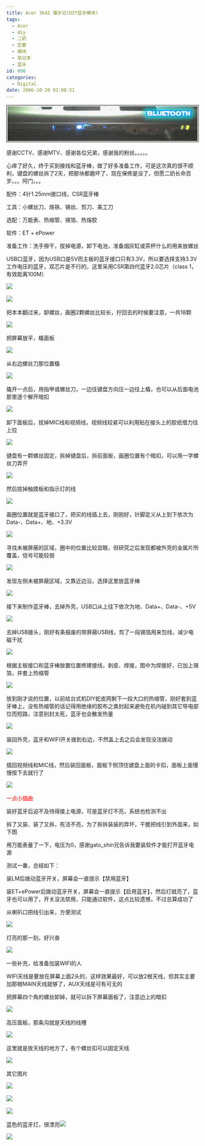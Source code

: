 ```yaml
---
title: Acer 3642 镶牙记(DIY蓝牙模块)
tags:
  - Acer
  - diy
  - 二奶
  - 宏碁
  - 模块
  - 笔记本
  - 蓝牙
id: 898
categories:
  - Digital
date: 2006-10-20 02:08:51
---
```


![](/images/2006/10/20_2006-10-1020330750_12738.jpg)

感谢CCTV、感谢MTV、感谢各位兄弟，感谢我的粉丝。。。。。

心痒了好久，终于买到接线和蓝牙棒，做了好多准备工作，可是这次真的很不顺利，键盘的螺丝拆了2天，把那块都磨坏了，现在保修是没了，但愿二奶长命百岁。。。阿门。。。

配件：4针1.25mm接口线，CSR蓝牙棒

工具：小螺丝刀、烙铁、锡丝、剪刀、美工刀

选配：万能表、热缩管、锡箔、热熔胶

软件：ET + ePower

准备工作：洗手擦干，拔掉电源，卸下电池，准备烟灰缸或茶杯什么的用来放螺丝

USB口蓝牙，因为USB口是5V而主板的蓝牙接口只有3.3V，所以要选择支持3.3V工作电压的蓝牙，双芯片是不行的，这里采用CSR第四代蓝牙2.0芯片（class 1，有效距离100M）

![](/blog/upload/2006/10/20/014114.jpg)

![](/blog/upload/2006/10/20/014132.jpg)

把本本翻过来，卸螺丝，画圈2颗螺丝比较长，拧回去的时候要注意，一共18颗

![](/blog/upload/2006/10/20/014226.jpg)

把屏幕放平，橇面板

![](/blog/upload/2006/10/20/014248.jpg)

从右边螺丝刀那位置橇

![](/blog/upload/2006/10/20/014318.jpg)

撬开一点后，用指甲或螺丝刀，一边往键盘方向压一边往上橇，也可以从后面电池那里逐个解开暗扣

![](/blog/upload/2006/10/20/014444.jpg)

卸下面板后，拔掉MIC线和视频线，视频线较紧可以利用贴在接头上的胶纸借力往上拉

![](/blog/upload/2006/10/20/014536.jpg)

键盘有一颗螺丝固定，拆掉键盘后，拆前面板，画圈位置有个暗扣，可以用一字螺丝刀弄开

![](/blog/upload/2006/10/20/014628.jpg)

然后拔掉触摸板和指示灯的线

![](/blog/upload/2006/10/20/014653.jpg)

画圈位置就是蓝牙接口了，把买的线插上去，刚刚好，针脚定义从上到下依次为Data-、Data+、地、+3.3V

![](/blog/upload/2006/10/20/014804.jpg)

寻找未被屏蔽的区域，圈中的位置比较显眼，但研究之后发现都被外壳的金属片所覆盖，信号可能较弱

![](/blog/upload/2006/10/20/014946.jpg)

发现左侧未被屏蔽区域，又靠近边沿，选择这里放蓝牙棒

![](/blog/upload/2006/10/20/015035.jpg)

接下来制作蓝牙棒，去掉外壳，USB口从上往下依次为地、Data+、Data-、+5V

![](/blog/upload/2006/10/20/014936.jpg)

去掉USB接头，刚好有条报废的带屏蔽USB线，剪了一段锡箔用来包线，减少电磁干扰

![](/blog/upload/2006/10/20/015320.jpg)

根据主板接口和蓝牙棒放置位置修建接线，剥皮、焊接，图中为焊接好，已加上锡箔，并套上热缩管

![](/blog/upload/2006/10/20/015444.jpg)

放到刚才说的位置，以前给台式机DIY蛇皮网剩下一段大口的热缩管，刚好套到蓝牙棒上，没有热缩管的话记得用绝缘的胶布之类封起来避免在机内碰到其它导电部位而短路，注意别封太死，蓝牙也会散发热量

![](/blog/upload/2006/10/20/015733.jpg)

装回外壳，蓝牙和WIFI开关拨到右边，不然盖上去之后会发现没法拨动

![](/blog/upload/2006/10/20/015814.jpg)

插回视频线和MIC线，然后装回面板，面板下侧顶住键盘上面的卡扣，面板上面慢慢按下去就行了

![](/blog/upload/2006/10/20/015913.jpg)

<font color="#ff0000">一点小插曲</font>

装好蓝牙后迫不及待得接上电源，可是蓝牙灯不亮，系统也检测不出

拆了又装、装了又拆，死活不亮，为了拆拆装装的弄坏，干脆把线引到外面来，如下图

用万能表量了一下，电压为0，感谢gato_shin兄告诉我要装软件才能打开蓝牙电源

测试一番，总结如下：

装LM后拨动蓝牙开关，屏幕会一直提示【禁用蓝牙】

装ET+ePower后拨动蓝牙开关，屏幕会一直提示【启用蓝牙】，然后灯就亮了，蓝牙也可以用了，开关没法禁用，只能通过软件，这点比较遗憾，不过总算成功了

从喇叭口把线引出来，方便测试

![](/blog/upload/2006/10/20/020104.jpg)

灯亮的那一刻，好兴奋

![](/blog/upload/2006/10/20/020115.jpg)

一些补充，给准备加装WIFI的人

WIFI天线是要放在屏幕上面2头的，这样效果最好，可以放2根天线，但其实主要加那根MAIN天线就够了，AUX天线是可有可无的

把屏幕四个角的螺丝卸掉，就可以拆下屏幕面板了，注意边上的暗扣

![](/blog/upload/2006/10/20/020441.jpg)

高压面板，那条沟就是天线的线槽

![](/blog/upload/2006/10/20/020527.jpg)

这里就是放天线的地方了，有个螺丝扣可以固定天线

![](/blog/upload/2006/10/20/020554.jpg)

其它图片

![](/blog/upload/2006/10/20/020610.jpg)

![](/blog/upload/2006/10/20/020628.jpg)

![](/blog/upload/2006/10/20/020638.jpg)

蓝色的蓝牙灯，很漂亮![](/images/2007/07/29_em118_12849.gif)

![](/blog/upload/2006/10/20/020801.jpg)